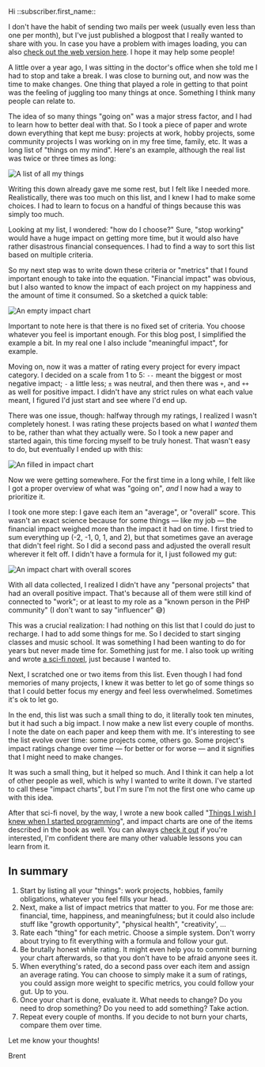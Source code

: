 Hi ::subscriber.first_name::

I don't have the habit of sending two mails per week (usually even less than one per month), but I've just published a blogpost that I really wanted to share with you. In case you have a problem with images loading, you can also [check out the web version here](https://stitcher.io/blog/impact-charts). I hope it may help some people!

A little over a year ago, I was sitting in the doctor's office when she told me I had to stop and take a break. I was close to burning out, and now was the time to make changes. One thing that played a role in getting to that point was the feeling of juggling too many things at once. Something I think many people can relate to.

The idea of so many things "going on" was a major stress factor, and I had to learn how to better deal with that. So I took a piece of paper and wrote down everything that kept me busy: projects at work, hobby projects, some community projects I was working on in my free time, family, etc. It was a long list of "things on my mind". Here's an example, although the real list was twice or three times as long:

<img src="https://stitcher.io/resources/img/blog/impact-chart/02.svg" alt="A list of all my things" />

Writing this down already gave me some rest, but I felt like I needed more. Realistically, there was too much on this list, and I knew I had to make some choices. I had to learn to focus on a handful of things because this was simply too much.

Looking at my list, I wondered: "how do I choose?" Sure, "stop working" would have a huge impact on getting more time, but it would also have rather disastrous financial consequences. I had to find a way to sort this list based on multiple criteria.

So my next step was to write down these criteria or "metrics" that I found important enough to take into the equation. "Financial impact" was obvious, but I also wanted to know the impact of each project on my happiness and the amount of time it consumed. So a sketched a quick table:


<img  src="https://stitcher.io/resources/img/blog/impact-chart/03.svg" alt="An empty impact chart" />

Important to note here is that there is no fixed set of criteria. You choose whatever you feel is important enough. For this blog post, I simplified the example a bit. In my real one I also include "meaningful impact", for example.

Moving on, now it was a matter of rating every project for every impact category. I decided on a scale from 1 to 5: `--` meant the biggest or most negative impact; `-` a little less; `±` was neutral, and then there was `+`, and `++` as well for positive impact. I didn't have any strict rules on what each value meant, I figured I'd just start and see where I'd end up.

There was one issue, though: halfway through my ratings, I realized I wasn't completely honest. I was rating these projects based on what I _wanted_ them to be, rather than what they actually were. So I took a new paper and started again, this time forcing myself to be truly honest. That wasn't easy to do, but eventually I ended up with this:


<img  src="https://stitcher.io/resources/img/blog/impact-chart/04.svg" alt="An filled in impact chart" />

Now we were getting somewhere. For the first time in a long while, I felt like I got a proper overview of what was "going on", _and_ I now had a way to prioritize it.

I took one more step: I gave each item an "average", or "overall" score. This wasn't an exact science because for some things — like my job — the financial impact weighed more than the impact it had on time. I first tried to sum everything up (-2, -1, 0, 1, and 2), but that sometimes gave an average that didn't feel right. So I did a second pass and adjusted the overall result wherever it felt off. I didn't have a formula for it, I just followed my gut:


<img  src="https://stitcher.io/resources/img/blog/impact-chart/05.svg" alt="An impact chart with overall scores" />

With all data collected, I realized I didn't have any "personal projects" that had an overall positive impact. That's because all of them were still kind of connected to "work"; or at least to my role as a "known person in the PHP community" (I don't want to say "influencer" 😅)

This was a crucial realization: I had nothing on this list that I could do just to recharge. I had to add some things for me. So I decided to start singing classes and music school. It was something I had been wanting to do for years but never made time for. Something just for me. I also took up writing and wrote [a sci-fi novel](http://timeline-taxi.com/), just because I wanted to.

Next, I scratched one or two items from this list. Even though I had fond memories of many projects, I knew it was better to let go of some things so that I could better focus my energy and feel less overwhelmed. Sometimes it's ok to let go.

In the end, this list was such a small thing to do, it literally took ten minutes, but it had such a big impact. I now make a new list every couple of months. I note the date on each paper and keep them with me. It's interesting to see the list evolve over time: some projects come, others go. Some project's impact ratings change over time — for better or for worse — and it signifies that I might need to make changes.

It was such a small thing, but it helped so much. And I think it can help a lot of other people as well, which is why I wanted to write it down. I've started to call these "impact charts", but I'm sure I'm not the first one who came up with this idea.

After that sci-fi novel, by the way, I wrote a new book called "[Things I wish I knew when I started programming](https://things-i-wish-i-knew.com/)", and impact charts are one of the items described in the book as well. You can always [check it out](https://things-i-wish-i-knew.com/) if you're interested, I'm confident there are many other valuable lessons you can learn from it.

## In summary

1. Start by listing all your "things": work projects, hobbies, family obligations, whatever you feel fills your head.
2. Next, make a list of impact metrics that matter to you. For me those are: financial, time, happiness, and meaningfulness; but it could also include stuff like "growth opportunity", "physical health", "creativity', …
3. Rate each "thing" for each metric. Choose a simple system. Don't worry about trying to fit everything with a formula and follow your gut.
4. Be brutally honest while rating. It might even help you to commit burning your chart afterwards, so that you don't have to be afraid anyone sees it.
5. When everything's rated, do a second pass over each item and assign an average rating. You can choose to simply make it a sum of ratings, you could assign more weight to specific metrics, you could follow your gut. Up to you.
6. Once your chart is done, evaluate it. What needs to change? Do you need to drop something? Do you need to add something? Take action.
7. Repeat every couple of months. If you decide to not burn your charts, compare them over time.

Let me know your thoughts!

Brent
